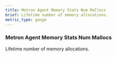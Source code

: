 ```yaml
---
title: Metron Agent Memory Stats Num Mallocs
brief: Lifetime number of memory allocations.
metric_type: gauge
---
```


### Metron Agent Memory Stats Num Mallocs

Lifetime number of memory allocations.